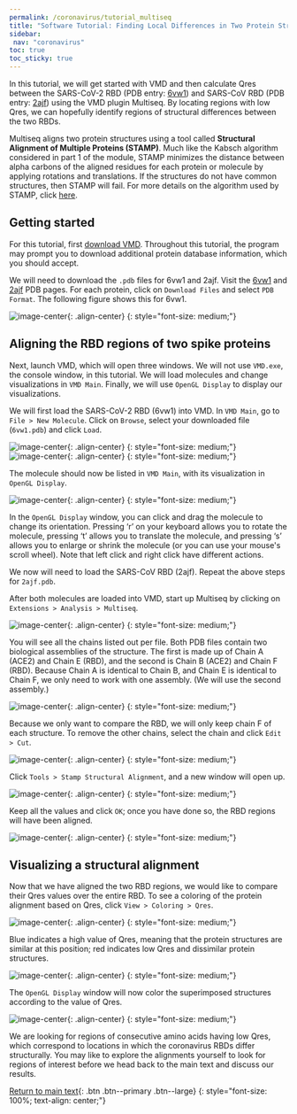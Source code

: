 ```yaml
---
permalink: /coronavirus/tutorial_multiseq
title: "Software Tutorial: Finding Local Differences in Two Protein Structures"
sidebar:
 nav: "coronavirus"
toc: true
toc_sticky: true
---
```


In this tutorial, we will get started with VMD and then calculate Qres between the SARS-CoV-2 RBD (PDB entry: <a href="https://www.rcsb.org/structure/6vw1" target="_blank">6vw1</a>) and SARS-CoV RBD (PDB entry: <a href="https://www.rcsb.org/structure/2ajf" target="_blank">2ajf</a>) using the VMD plugin Multiseq. By locating regions with low Qres, we can hopefully identify regions of structural differences between the two RBDs.

Multiseq aligns two protein structures using a tool called **Structural Alignment of Multiple Proteins (STAMP)**. Much like the Kabsch algorithm considered in part 1 of the module, STAMP minimizes the distance between alpha carbons of the aligned residues for each protein or molecule by applying rotations and translations. If the structures do not have common structures, then STAMP will fail. For more details on the algorithm used by STAMP, click <a href="http://www.compbio.dundee.ac.uk/manuals/stamp.4.4/stamp.pdf" target="_blank">here</a>.

## Getting started

For this tutorial, first <a href="https://www.ks.uiuc.edu/Development/Download/download.cgi?PackageName=VMD" target="_blank">download VMD</a>. Throughout this tutorial, the program may prompt you to download additional protein database information, which you should accept.

We will need to download the `.pdb` files for 6vw1 and 2ajf. Visit the <a href="https://www.rcsb.org/structure/6vw1" target="_blank">6vw1</a> and <a href="https://www.rcsb.org/structure/2ajf" target="_blank">2ajf</a> PDB pages. For each protein,  click on `Download Files` and select `PDB Format`. The following figure shows this for 6vw1.

![image-center](../assets/images/Ridge0.png){: .align-center}
{: style="font-size: medium;"}

## Aligning the RBD regions of two spike proteins

Next, launch VMD, which will open three windows. We will not use `VMD.exe`, the console window, in this tutorial. We will load molecules and change visualizations in `VMD Main`. Finally, we will use `OpenGL Display` to display our visualizations.

We will first load the SARS-CoV-2 RBD (6vw1) into VMD. In `VMD Main`, go to `File > New Molecule`. Click on `Browse`, select your downloaded file (`6vw1.pdb`) and click `Load`.

![image-center](../assets/images/Ridge1.png){: .align-center}
{: style="font-size: medium;"}
![image-center](../assets/images/Ridge2.png){: .align-center}
{: style="font-size: medium;"}

The molecule should now be listed in `VMD Main`, with its visualization in `OpenGL Display`.

![image-center](../assets/images/Ridge3.png){: .align-center}
{: style="font-size: medium;"}

In the `OpenGL Display` window, you can click and drag the molecule to change its orientation. Pressing ‘r’ on your keyboard allows you to rotate the molecule, pressing ‘t’ allows you to translate the molecule, and pressing ‘s’ allows you to enlarge or shrink the molecule (or you can use your mouse's scroll wheel). Note that left click and right click have different actions.

We now will need to load the SARS-CoV RBD (2ajf). Repeat the above steps for `2ajf.pdb`.

After both molecules are loaded into VMD, start up Multiseq by clicking on `Extensions > Analysis > Multiseq`.

![image-center](../assets/images/Qres1.png){: .align-center}
{: style="font-size: medium;"}

You will see all the chains listed out per file. Both PDB files contain two biological assemblies of the structure. The first is made up of Chain A (ACE2) and Chain E (RBD), and the second is Chain B (ACE2) and Chain F (RBD). Because Chain A is identical to Chain B, and Chain E is identical to Chain F, we only need to work with one assembly. (We will use the second assembly.)

![image-center](../assets/images/Qres2.png){: .align-center}
{: style="font-size: medium;"}

Because we only want to compare the RBD, we will only keep chain F of each structure. To remove the other chains, select the chain and click `Edit > Cut`.

![image-center](../assets/images/Qres3.png){: .align-center}
{: style="font-size: medium;"}

Click `Tools > Stamp Structural Alignment`, and a new window will open up.

![image-center](../assets/images/Qres4.png){: .align-center}
{: style="font-size: medium;"}

Keep all the values and click `OK`; once you have done so, the RBD regions will have been aligned.

![image-center](../assets/images/Qres5.png){: .align-center}
{: style="font-size: medium;"}

## Visualizing a structural alignment

Now that we have aligned the two RBD regions, we would like to compare their Qres values over the entire RBD. To see a coloring of the protein alignment based on Qres, click `View > Coloring > Qres`.

![image-center](../assets/images/Qres6.png){: .align-center}
{: style="font-size: medium;"}

Blue indicates a high value of Qres, meaning that the protein structures are similar at this position; red indicates low Qres and dissimilar protein structures.

![image-center](../assets/images/Qres7.png){: .align-center}
{: style="font-size: medium;"}

The `OpenGL Display` window will now color the superimposed structures according to the value of Qres.

![image-center](../assets/images/Qres8.png){: .align-center}
{: style="font-size: medium;"}

We are looking for regions of consecutive amino acids having low Qres, which correspond to locations in which the coronavirus RBDs differ structurally. You may like to explore the alignments yourself to look for regions of interest before we head back to the main text and discuss our results.

[Return to main text](multiseq#local-comparison-of-spike-proteins-leads-us-to-a-region-of-interest){: .btn .btn--primary .btn--large}
{: style="font-size: 100%; text-align: center;"}
